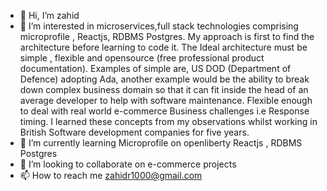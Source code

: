 - 👋 Hi, I’m zahid
- 👀 I’m interested in microservices,full stack technologies comprising microprofile , Reactjs, RDBMS Postgres.
      My approach is first to find the architecture before learning to code it.
      The Ideal architecture must be simple , flexible and opensource (free professional product documentation).
      Examples of simple are, US DOD (Department of Defence) adopting Ada,
      another example would be the ability to break down complex business domain
      so that it can fit inside the head of an average developer to help with software maintenance.
      Flexible enough to deal with real world e-commerce Business challenges i.e Response timing.
      I learned these concepts from my observations whilst working in British Software development companies for five years.      
- 🌱 I’m currently learning  Microprofile on openliberty Reactjs , RDBMS Postgres
- 💞️ I’m looking to collaborate on  e-commerce projects
- 📫 How to reach me zahidr1000@gmail.com

<!---
zahidr/zahidr is a ✨ special ✨ repository because its `README.md` (this file) appears on your GitHub profile.
You can click the Preview link to take a look at your changes.
--->
